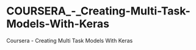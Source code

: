 # COURSERA_-_Creating-Multi-Task-Models-With-Keras
Coursera - Creating Multi Task Models With Keras

